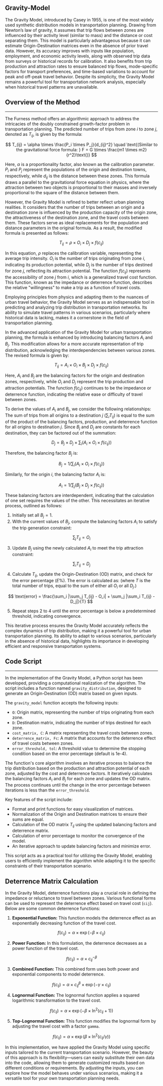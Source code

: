 ## Gravity-Model

The Gravity Model, introduced by Casey in 1955, is one of the most widely used synthetic distribution models in transportation planning. Drawing from Newton’s law of gravity, it assumes that trip flows between zones are influenced by their activity level (similar to mass) and the distance or cost separating them. This model is particularly advantageous because it can estimate Origin-Destination matrices even in the absence of prior travel data. However, its accuracy improves with inputs like population, employment, and economic activity levels, along with observed trip data from surveys or historical records for calibration. It also benefits from trip production and attraction rates to ensure balanced trip flows, mode-specific factors for transport preferences, and time-based variations to account for peak and off-peak travel behavior. Despite its simplicity, the Gravity Model remains a powerful tool for transportation network analysis, especially when historical travel patterns are unavailable.

## Overview of the Method
______________________________________________________________________________________________________________________________________________________________________________________________________

The Furness method offers an algorithmic approach to address the intricacies of the doubly constrained growth-factor problem in transportation planning. The predicted number of trips from zone $i$ to zone $j$, denoted as $T_{ij}$, is given by the formula:

$$ T_{ij} = \alpha \times \frac{P_i \times P_j}{d_{ij}^2} \quad \text{(Similar to the gravitational force formula: } F = G \times \frac{m1 \times m2}{r^2}\text{)} $$

Here, $\alpha$ is a proportionality factor, also known as the calibration parameter. $P_i$ and $P_j$ represent the populations of the origin and destination towns, respectively, while $d_{ij}$ is the distance between these zones. This formula draws a parallel to the gravitational force equation in physics, where the attraction between two objects is proportional to their masses and inversely proportional to the square of the distance between them.

However, the Gravity Model is refined to better reflect urban planning realities. It considers that the number of trips between an origin and a destination zone is influenced by the production capacity of the origin zone, the attractiveness of the destination zone, and the travel costs between them. These factors serve as ideal replacements for the population and distance parameters in the original formula. As a result, the modified formula is presented as follows:

$$ T_{ij} = \rho \times O_i \times D_j \times f(c_{ij}) $$

In this equation, $\rho$ replaces the calibration variable, representing the average trip intensity. $O_i$ is the number of trips originating from zone $i$, indicating its production potential, while $D_j$ is the number of trips destined for zone $j$, reflecting its attraction potential. The function $f(c_{ij})$ represents the accessibility of zone $j$ from $i$, which is a generalized travel cost function. This function, known as the impedance or deterrence function, describes the relative "willingness" to make a trip as a function of travel costs.

Employing principles from physics and adapting them to the nuances of urban travel behavior, the Gravity Model serves as an indispensable tool in predicting and analyzing trip distribution in transportation networks. Its ability to simulate travel patterns in various scenarios, particularly where historical data is lacking, makes it a cornerstone in the field of transportation planning.

In the advanced application of the Gravity Model for urban transportation planning, the formula is enhanced by introducing balancing factors $A_i$ and $B_j$. This modification allows for a more accurate representation of trip distribution, acknowledging the interdependencies between various zones. The revised formula is given by:

$$ T_{ij} = A_i \times O_i \times B_j \times D_j \times f(c_{ij}) $$

Here, $A_i$ and $B_j$ are the balancing factors for the origin and destination zones, respectively, while $O_i$ and $D_j$ represent the trip production and attraction potentials. The function $f(c_{ij})$ continues to be the impedance or deterrence function, indicating the relative ease or difficulty of travel between zones.

To derive the values of $A_i$ and $B_j$, we consider the following relationships: The sum of trips from all origins to a destination $j$ ($\sum_i T_{ij}$) is equal to the sum of the product of the balancing factors, production, and deterrence function for all origins to destination $j$. Since $B_j$ and $D_j$ are constants for each destination, they can be factored out of the summation:

$$ D_j = B_j \times D_j \times \sum_i (A_i \times O_i \times f(c_{ij})) $$

Therefore, the balancing factor $B_j$ is:

$$ B_j = 1 / \sum_i (A_i \times O_i \times f(c_{ij})) $$

Similarly, for the origin $i$, the balancing factor $A_i$ is:

$$ A_i = 1 / \sum_j (B_j \times D_j \times f(c_{ij})) $$

These balancing factors are interdependent, indicating that the calculation of one set requires the values of the other. This necessitates an iterative process, outlined as follows:

1. Initially set all $B_j = 1$.
2. With the current values of $B_j$, compute the balancing factors $A_i$ to satisfy the trip generation constraint:

$$ \sum_j T_{ij} = O_i $$

3. Update $B_j$ using the newly calculated $A_i$ to meet the trip attraction constraint:

$$ \sum_i T_{ij} = D_j $$

4. Calculate $T_{ij}$, update the Origin-Destination (OD) matrix, and check for the error percentage ($E\%$). The error is calculated as: (where $T$ is the total number of trips, equal to the sum of either all $O_i$ or all $D_j$.)

$$ \text{error} = \frac{\sum_i |\sum_j T_{ij} - O_i| + \sum_j |\sum_i T_{ij} - D_j|}{T} $$

5. Repeat steps 2 to 4 until the error percentage is below a predetermined threshold, indicating convergence.

This iterative process ensures the Gravity Model accurately reflects the complex dynamics of trip distribution, making it a powerful tool for urban transportation planning. Its ability to adapt to various scenarios, particularly in the absence of historical data, highlights its importance in developing efficient and responsive transportation systems.

## Code Script
______________________________________________________________________________________________________________________________________________________________________________________________________

In the implementation of the Gravity Model, a Python script has been developed, providing a computational realization of the algorithm. The script includes a function named `gravity_distribution`, designed to generate an Origin-Destination (OD) matrix based on given inputs.

The `gravity_model` function accepts the following inputs:
- `O`: Origin matrix, representing the number of trips originating from each zone.
- `D`: Destination matrix, indicating the number of trips destined for each zone.
- `cost_matrix, C`: A matrix representing the travel costs between zones.
- `deterrence_matrix, Fc`: A matrix that accounts for the deterrence effect of travel costs between zones.
- `error_threshold, tol`: A threshold value to determine the stopping condition based on the error percentage (default is 1e-4).

The function's core algorithm involves an iterative process to balance the trip distribution based on the production and attraction potential of each zone, adjusted by the cost and deterrence factors. It iteratively calculates the balancing factors $A_i$ and $B_j$ for each zone and updates the OD matrix. The process continues until the change in the error percentage between iterations is less than the `error_threshold`.

Key features of the script include:
- Format and print functions for easy visualization of matrices.
- Normalization of the Origin and Destination matrices to ensure their sums are equal.
- Calculation of the OD matrix $T_{ij}$ using the updated balancing factors and deterrence matrix.
- Calculation of error percentage to monitor the convergence of the model.
- An iterative approach to update balancing factors and minimize error.

This script acts as a practical tool for utilizing the Gravity Model, enabling users to efficiently implement the algorithm while adapting it to the specific constraints of their transportation scenario.

## Deterrence Matrix Calculation

In the Gravity Model, deterrence functions play a crucial role in defining the impedance or reluctance to travel between zones. Various functional forms can be used to represent the deterrence effect based on travel cost (`cij`). Below are some common deterrence functions:

1. **Exponential Function:** This function models the deterrence effect as an exponentially decreasing function of the travel cost.
   
$$ f(c_{ij}) = \alpha \times \exp(-\beta \times c_{ij}) $$

2. **Power Function:** In this formulation, the deterrence decreases as a power function of the travel cost.

$$ f(c_{ij}) = \alpha \times c_{ij}^{-\beta} $$
   
3. **Combined Function:** This combined form uses both power and exponential components to model deterrence.

$$ f(c_{ij}) = \alpha \times c_{ij}^{\beta} \times \exp(-\gamma \times c_{ij}) $$
  
4. **Lognormal Function:** The lognormal function applies a squared logarithmic transformation to the travel cost.

$$ f(c_{ij}) = \alpha \times \exp(-\beta \times \ln^2(c_{ij} + 1)) $$
   
5. **Top-Lognormal Function:** This function modifies the lognormal form by adjusting the travel cost with a factor `gamma`.

$$ f(c_{ij}) = \alpha \times \exp(\beta \times \ln^2(c_{ij} / \gamma)) $$


In this implementation, we have applied the Gravity Model using specific inputs tailored to the current transportation scenario. However, the beauty of this approach is its flexibility—users can easily substitute their own data into the code, allowing them to generate customized results based on different conditions or requirements. By adjusting the inputs, you can explore how the model behaves under various scenarios, making it a versatile tool for your own transportation planning needs.






